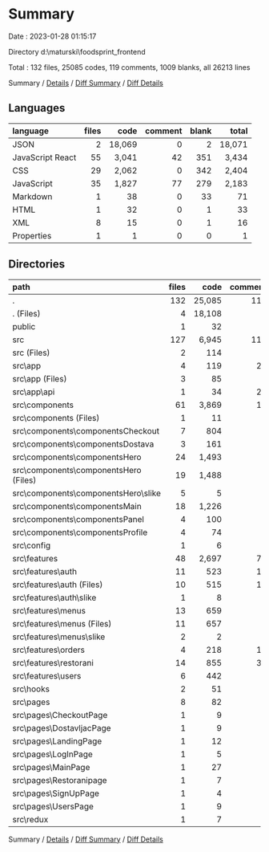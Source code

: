 # Summary

Date : 2023-01-28 01:15:17

Directory d:\\maturski\\foodsprint_frontend

Total : 132 files,  25085 codes, 119 comments, 1009 blanks, all 26213 lines

Summary / [Details](details.md) / [Diff Summary](diff.md) / [Diff Details](diff-details.md)

## Languages
| language | files | code | comment | blank | total |
| :--- | ---: | ---: | ---: | ---: | ---: |
| JSON | 2 | 18,069 | 0 | 2 | 18,071 |
| JavaScript React | 55 | 3,041 | 42 | 351 | 3,434 |
| CSS | 29 | 2,062 | 0 | 342 | 2,404 |
| JavaScript | 35 | 1,827 | 77 | 279 | 2,183 |
| Markdown | 1 | 38 | 0 | 33 | 71 |
| HTML | 1 | 32 | 0 | 1 | 33 |
| XML | 8 | 15 | 0 | 1 | 16 |
| Properties | 1 | 1 | 0 | 0 | 1 |

## Directories
| path | files | code | comment | blank | total |
| :--- | ---: | ---: | ---: | ---: | ---: |
| . | 132 | 25,085 | 119 | 1,009 | 26,213 |
| . (Files) | 4 | 18,108 | 0 | 35 | 18,143 |
| public | 1 | 32 | 0 | 1 | 33 |
| src | 127 | 6,945 | 119 | 973 | 8,037 |
| src (Files) | 2 | 114 | 1 | 8 | 123 |
| src\\app | 4 | 119 | 23 | 19 | 161 |
| src\\app (Files) | 3 | 85 | 2 | 12 | 99 |
| src\\app\\api | 1 | 34 | 21 | 7 | 62 |
| src\\components | 61 | 3,869 | 16 | 480 | 4,365 |
| src\\components (Files) | 1 | 11 | 0 | 1 | 12 |
| src\\components\\componentsCheckout | 7 | 804 | 9 | 102 | 915 |
| src\\components\\componentsDostava | 3 | 161 | 2 | 20 | 183 |
| src\\components\\componentsHero | 24 | 1,493 | 0 | 181 | 1,674 |
| src\\components\\componentsHero (Files) | 19 | 1,488 | 0 | 181 | 1,669 |
| src\\components\\componentsHero\\slike | 5 | 5 | 0 | 0 | 5 |
| src\\components\\componentsMain | 18 | 1,226 | 3 | 153 | 1,382 |
| src\\components\\componentsPanel | 4 | 100 | 1 | 11 | 112 |
| src\\components\\componentsProfile | 4 | 74 | 1 | 12 | 87 |
| src\\config | 1 | 6 | 0 | 1 | 7 |
| src\\features | 48 | 2,697 | 76 | 430 | 3,203 |
| src\\features\\auth | 11 | 523 | 16 | 77 | 616 |
| src\\features\\auth (Files) | 10 | 515 | 16 | 76 | 607 |
| src\\features\\auth\\slike | 1 | 8 | 0 | 1 | 9 |
| src\\features\\menus | 13 | 659 | 3 | 97 | 759 |
| src\\features\\menus (Files) | 11 | 657 | 3 | 97 | 757 |
| src\\features\\menus\\slike | 2 | 2 | 0 | 0 | 2 |
| src\\features\\orders | 4 | 218 | 13 | 39 | 270 |
| src\\features\\restorani | 14 | 855 | 36 | 142 | 1,033 |
| src\\features\\users | 6 | 442 | 8 | 75 | 525 |
| src\\hooks | 2 | 51 | 3 | 10 | 64 |
| src\\pages | 8 | 82 | 0 | 23 | 105 |
| src\\pages\\CheckoutPage | 1 | 9 | 0 | 3 | 12 |
| src\\pages\\DostavljacPage | 1 | 9 | 0 | 2 | 11 |
| src\\pages\\LandingPage | 1 | 12 | 0 | 4 | 16 |
| src\\pages\\LogInPage | 1 | 5 | 0 | 3 | 8 |
| src\\pages\\MainPage | 1 | 27 | 0 | 3 | 30 |
| src\\pages\\Restoranipage | 1 | 7 | 0 | 3 | 10 |
| src\\pages\\SignUpPage | 1 | 4 | 0 | 2 | 6 |
| src\\pages\\UsersPage | 1 | 9 | 0 | 3 | 12 |
| src\\redux | 1 | 7 | 0 | 2 | 9 |

Summary / [Details](details.md) / [Diff Summary](diff.md) / [Diff Details](diff-details.md)